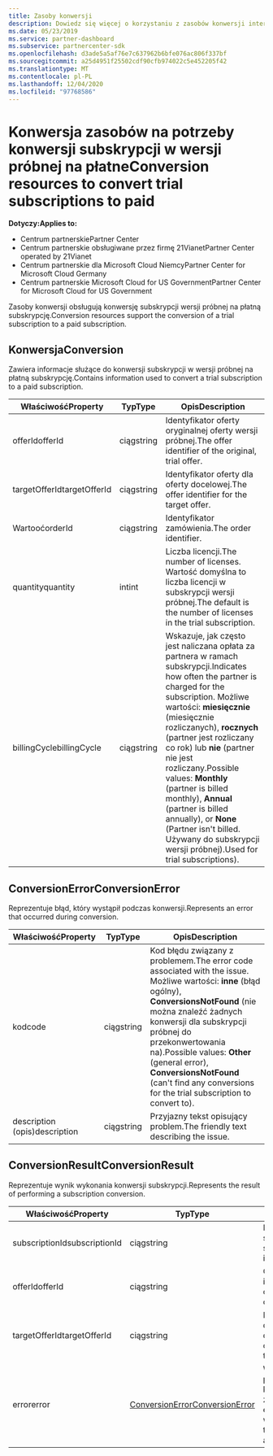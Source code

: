```yaml
---
title: Zasoby konwersji
description: Dowiedz się więcej o korzystaniu z zasobów konwersji interfejsu API Centrum partnerskiego, które ułatwiają konwertowanie subskrypcji próbnej na płatną subskrypcję.
ms.date: 05/23/2019
ms.service: partner-dashboard
ms.subservice: partnercenter-sdk
ms.openlocfilehash: d3ade5a5af76e7c637962b6bfe076ac806f337bf
ms.sourcegitcommit: a25d4951f25502cdf90cfb974022c5e452205f42
ms.translationtype: MT
ms.contentlocale: pl-PL
ms.lasthandoff: 12/04/2020
ms.locfileid: "97768586"
---
```

# <a name="conversion-resources-to-convert-trial-subscriptions-to-paid"></a><span data-ttu-id="13d90-103">Konwersja zasobów na potrzeby konwersji subskrypcji w wersji próbnej na płatne</span><span class="sxs-lookup"><span data-stu-id="13d90-103">Conversion resources to convert trial subscriptions to paid</span></span>

<span data-ttu-id="13d90-104">**Dotyczy:**</span><span class="sxs-lookup"><span data-stu-id="13d90-104">**Applies to:**</span></span>

- <span data-ttu-id="13d90-105">Centrum partnerskie</span><span class="sxs-lookup"><span data-stu-id="13d90-105">Partner Center</span></span>
- <span data-ttu-id="13d90-106">Centrum partnerskie obsługiwane przez firmę 21Vianet</span><span class="sxs-lookup"><span data-stu-id="13d90-106">Partner Center operated by 21Vianet</span></span>
- <span data-ttu-id="13d90-107">Centrum partnerskie dla Microsoft Cloud Niemcy</span><span class="sxs-lookup"><span data-stu-id="13d90-107">Partner Center for Microsoft Cloud Germany</span></span>
- <span data-ttu-id="13d90-108">Centrum partnerskie Microsoft Cloud for US Government</span><span class="sxs-lookup"><span data-stu-id="13d90-108">Partner Center for Microsoft Cloud for US Government</span></span>

<span data-ttu-id="13d90-109">Zasoby konwersji obsługują konwersję subskrypcji wersji próbnej na płatną subskrypcję.</span><span class="sxs-lookup"><span data-stu-id="13d90-109">Conversion resources support the conversion of a trial subscription to a paid subscription.</span></span>

## <a name="conversion"></a><span data-ttu-id="13d90-110">Konwersja</span><span class="sxs-lookup"><span data-stu-id="13d90-110">Conversion</span></span>

<span data-ttu-id="13d90-111">Zawiera informacje służące do konwersji subskrypcji w wersji próbnej na płatną subskrypcję.</span><span class="sxs-lookup"><span data-stu-id="13d90-111">Contains information used to convert a trial subscription to a paid subscription.</span></span>

| <span data-ttu-id="13d90-112">Właściwość</span><span class="sxs-lookup"><span data-stu-id="13d90-112">Property</span></span> | <span data-ttu-id="13d90-113">Typ</span><span class="sxs-lookup"><span data-stu-id="13d90-113">Type</span></span> | <span data-ttu-id="13d90-114">Opis</span><span class="sxs-lookup"><span data-stu-id="13d90-114">Description</span></span> |
| -------- | ---- | ----------- |
| <span data-ttu-id="13d90-115">offerId</span><span class="sxs-lookup"><span data-stu-id="13d90-115">offerId</span></span> | <span data-ttu-id="13d90-116">ciąg</span><span class="sxs-lookup"><span data-stu-id="13d90-116">string</span></span> | <span data-ttu-id="13d90-117">Identyfikator oferty oryginalnej oferty wersji próbnej.</span><span class="sxs-lookup"><span data-stu-id="13d90-117">The offer identifier of the original, trial offer.</span></span> |
| <span data-ttu-id="13d90-118">targetOfferId</span><span class="sxs-lookup"><span data-stu-id="13d90-118">targetOfferId</span></span> | <span data-ttu-id="13d90-119">ciąg</span><span class="sxs-lookup"><span data-stu-id="13d90-119">string</span></span> | <span data-ttu-id="13d90-120">Identyfikator oferty dla oferty docelowej.</span><span class="sxs-lookup"><span data-stu-id="13d90-120">The offer identifier for the target offer.</span></span> |
| <span data-ttu-id="13d90-121">Wartooć</span><span class="sxs-lookup"><span data-stu-id="13d90-121">orderId</span></span> | <span data-ttu-id="13d90-122">ciąg</span><span class="sxs-lookup"><span data-stu-id="13d90-122">string</span></span> | <span data-ttu-id="13d90-123">Identyfikator zamówienia.</span><span class="sxs-lookup"><span data-stu-id="13d90-123">The order identifier.</span></span> |
| <span data-ttu-id="13d90-124">quantity</span><span class="sxs-lookup"><span data-stu-id="13d90-124">quantity</span></span> | <span data-ttu-id="13d90-125">int</span><span class="sxs-lookup"><span data-stu-id="13d90-125">int</span></span> | <span data-ttu-id="13d90-126">Liczba licencji.</span><span class="sxs-lookup"><span data-stu-id="13d90-126">The number of licenses.</span></span> <span data-ttu-id="13d90-127">Wartość domyślna to liczba licencji w subskrypcji wersji próbnej.</span><span class="sxs-lookup"><span data-stu-id="13d90-127">The default is the number of licenses in the trial subscription.</span></span> |
| <span data-ttu-id="13d90-128">billingCycle</span><span class="sxs-lookup"><span data-stu-id="13d90-128">billingCycle</span></span> | <span data-ttu-id="13d90-129">ciąg</span><span class="sxs-lookup"><span data-stu-id="13d90-129">string</span></span> | <span data-ttu-id="13d90-130">Wskazuje, jak często jest naliczana opłata za partnera w ramach subskrypcji.</span><span class="sxs-lookup"><span data-stu-id="13d90-130">Indicates how often the partner is charged for the subscription.</span></span> <span data-ttu-id="13d90-131">Możliwe wartości: **miesięcznie** (miesięcznie rozliczanych), **rocznych** (partner jest rozliczany co rok) lub **nie** (partner nie jest rozliczany.</span><span class="sxs-lookup"><span data-stu-id="13d90-131">Possible values: **Monthly** (partner is billed monthly), **Annual** (partner is billed annually), or **None** (Partner isn't billed.</span></span> <span data-ttu-id="13d90-132">Używany do subskrypcji wersji próbnej).</span><span class="sxs-lookup"><span data-stu-id="13d90-132">Used for trial subscriptions).</span></span> |

## <a name="conversionerror"></a><span data-ttu-id="13d90-133">ConversionError</span><span class="sxs-lookup"><span data-stu-id="13d90-133">ConversionError</span></span>

<span data-ttu-id="13d90-134">Reprezentuje błąd, który wystąpił podczas konwersji.</span><span class="sxs-lookup"><span data-stu-id="13d90-134">Represents an error that occurred during conversion.</span></span>

| <span data-ttu-id="13d90-135">Właściwość</span><span class="sxs-lookup"><span data-stu-id="13d90-135">Property</span></span> | <span data-ttu-id="13d90-136">Typ</span><span class="sxs-lookup"><span data-stu-id="13d90-136">Type</span></span> | <span data-ttu-id="13d90-137">Opis</span><span class="sxs-lookup"><span data-stu-id="13d90-137">Description</span></span> |
| -------- | ---- | ----------- |
| <span data-ttu-id="13d90-138">kod</span><span class="sxs-lookup"><span data-stu-id="13d90-138">code</span></span> | <span data-ttu-id="13d90-139">ciąg</span><span class="sxs-lookup"><span data-stu-id="13d90-139">string</span></span> | <span data-ttu-id="13d90-140">Kod błędu związany z problemem.</span><span class="sxs-lookup"><span data-stu-id="13d90-140">The error code associated with the issue.</span></span> <span data-ttu-id="13d90-141">Możliwe wartości: **inne** (błąd ogólny), **ConversionsNotFound** (nie można znaleźć żadnych konwersji dla subskrypcji próbnej do przekonwertowania na).</span><span class="sxs-lookup"><span data-stu-id="13d90-141">Possible values: **Other** (general error), **ConversionsNotFound** (can't find any conversions for the trial subscription to convert to).</span></span>
| <span data-ttu-id="13d90-142">description (opis)</span><span class="sxs-lookup"><span data-stu-id="13d90-142">description</span></span> | <span data-ttu-id="13d90-143">ciąg</span><span class="sxs-lookup"><span data-stu-id="13d90-143">string</span></span> | <span data-ttu-id="13d90-144">Przyjazny tekst opisujący problem.</span><span class="sxs-lookup"><span data-stu-id="13d90-144">The friendly text describing the issue.</span></span> |

## <a name="conversionresult"></a><span data-ttu-id="13d90-145">ConversionResult</span><span class="sxs-lookup"><span data-stu-id="13d90-145">ConversionResult</span></span>

<span data-ttu-id="13d90-146">Reprezentuje wynik wykonania konwersji subskrypcji.</span><span class="sxs-lookup"><span data-stu-id="13d90-146">Represents the result of performing a subscription conversion.</span></span>

| <span data-ttu-id="13d90-147">Właściwość</span><span class="sxs-lookup"><span data-stu-id="13d90-147">Property</span></span>       | <span data-ttu-id="13d90-148">Typ</span><span class="sxs-lookup"><span data-stu-id="13d90-148">Type</span></span>                                | <span data-ttu-id="13d90-149">Opis</span><span class="sxs-lookup"><span data-stu-id="13d90-149">Description</span></span>                                                            |
|----------------|-------------------------------------|------------------------------------------------------------------------|
| <span data-ttu-id="13d90-150">subscriptionId</span><span class="sxs-lookup"><span data-stu-id="13d90-150">subscriptionId</span></span> | <span data-ttu-id="13d90-151">ciąg</span><span class="sxs-lookup"><span data-stu-id="13d90-151">string</span></span>                              | <span data-ttu-id="13d90-152">Identyfikator subskrypcji.</span><span class="sxs-lookup"><span data-stu-id="13d90-152">The subscription identifier.</span></span>                                           |
| <span data-ttu-id="13d90-153">offerId</span><span class="sxs-lookup"><span data-stu-id="13d90-153">offerId</span></span>        | <span data-ttu-id="13d90-154">ciąg</span><span class="sxs-lookup"><span data-stu-id="13d90-154">string</span></span>                              | <span data-ttu-id="13d90-155">Oryginalny identyfikator oferty.</span><span class="sxs-lookup"><span data-stu-id="13d90-155">The original offer identifier.</span></span>                                         |
| <span data-ttu-id="13d90-156">targetOfferId</span><span class="sxs-lookup"><span data-stu-id="13d90-156">targetOfferId</span></span>  | <span data-ttu-id="13d90-157">ciąg</span><span class="sxs-lookup"><span data-stu-id="13d90-157">string</span></span>                              | <span data-ttu-id="13d90-158">Identyfikator oferty dla oferty docelowej.</span><span class="sxs-lookup"><span data-stu-id="13d90-158">The offer identifier for the target offer.</span></span>                             |
| <span data-ttu-id="13d90-159">error</span><span class="sxs-lookup"><span data-stu-id="13d90-159">error</span></span>          | [<span data-ttu-id="13d90-160">ConversionError</span><span class="sxs-lookup"><span data-stu-id="13d90-160">ConversionError</span></span>](#conversionerror) | <span data-ttu-id="13d90-161">Wystąpił błąd podczas próby konwersji, jeśli ma zastosowanie...</span><span class="sxs-lookup"><span data-stu-id="13d90-161">The error encountered while attempting the conversion, if applicable..</span></span> |